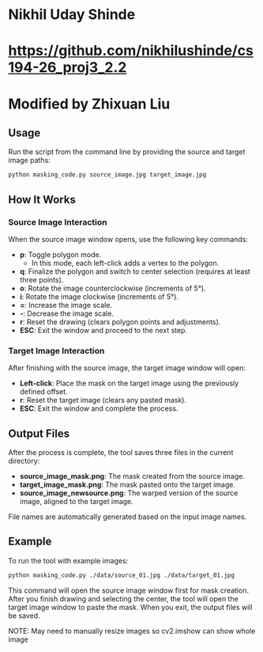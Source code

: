 # Nikhil Uday Shinde
# https://github.com/nikhilushinde/cs194-26_proj3_2.2
# Modified by Zhixuan Liu

## Usage

Run the script from the command line by providing the source and target image paths:

```bash
python masking_code.py source_image.jpg target_image.jpg
```

## How It Works

### Source Image Interaction

When the source image window opens, use the following key commands:

- **p**: Toggle polygon mode.
  - In this mode, each left-click adds a vertex to the polygon.
- **q**: Finalize the polygon and switch to center selection (requires at least three points).
- **o**: Rotate the image counterclockwise (increments of 5°).
- **i**: Rotate the image clockwise (increments of 5°).
- **=**: Increase the image scale.
- **-**: Decrease the image scale.
- **r**: Reset the drawing (clears polygon points and adjustments).
- **ESC**: Exit the window and proceed to the next step.

### Target Image Interaction

After finishing with the source image, the target image window will open:

- **Left-click**: Place the mask on the target image using the previously defined offset.
- **r**: Reset the target image (clears any pasted mask).
- **ESC**: Exit the window and complete the process.

## Output Files

After the process is complete, the tool saves three files in the current directory:

- **source_image_mask.png**: The mask created from the source image.
- **target_image_mask.png**: The mask pasted onto the target image.
- **source_image_newsource.png**: The warped version of the source image, aligned to the target image.

File names are automatically generated based on the input image names.

## Example

To run the tool with example images:

```bash
python masking_code.py ./data/source_01.jpg ./data/target_01.jpg
```

This command will open the source image window first for mask creation. After you finish drawing and selecting the center, the tool will open the target image window to paste the mask. When you exit, the output files will be saved.

NOTE: May need to manually resize images so cv2.imshow can show whole image